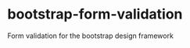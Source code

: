 bootstrap-form-validation
=========================

Form validation for the bootstrap design framework